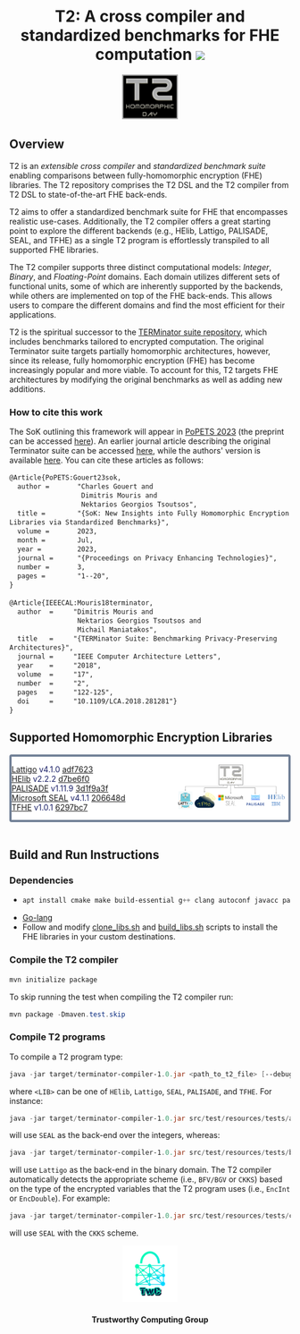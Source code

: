 <h1 align="center">T2: A cross compiler and standardized benchmarks for FHE computation <a href="https://github.com/TrustworthyComputing/T2-FHE-Compiler-and-Benchmarks/blob/master/LICENSE"><img src="https://img.shields.io/badge/license-MIT-blue.svg"></a> </h1>

<p align="center">
    <img src="./logos/t2-logo.png" height="20%" width="20%">
</p>


## Overview
T2 is an *extensible cross compiler* and *standardized benchmark suite* enabling comparisons between
fully-homomorphic encryption (FHE) libraries. The T2 repository comprises the
T2 DSL and the T2 compiler from T2 DSL to state-of-the-art FHE back-ends.


T2 aims to offer a standardized benchmark suite for FHE that encompasses
realistic use-cases. Additionally, the T2 compiler offers a great starting
point to explore the different backends (e.g., HElib, Lattigo, PALISADE, SEAL,
and TFHE) as a single T2 program is effortlessly transpiled to all supported
FHE libraries.

The T2 compiler supports three distinct computational models: *Integer*, *Binary*,
and *Floating-Point* domains. Each domain utilizes different sets of functional
units, some of which are inherently supported by the backends, while others are
implemented on top of the FHE back-ends. This allows users to compare the
different domains and find the most efficient for their applications.

T2 is the spiritual successor to the [TERMinator suite
repository](https://github.com/momalab/TERMinatorSuite),
which includes benchmarks tailored to encrypted computation. The original
Terminator suite targets partially homomorphic architectures, however, since its
release, fully homomorphic encryption (FHE) has become increasingly popular and
more viable. To account for this, T2 targets FHE architectures by modifying the
original benchmarks as well as adding new additions.


### How to cite this work
The SoK outlining this framework will appear in [PoPETS
2023](https://petsymposium.org/popets/2023/) (the preprint can be accessed
[here](https://eprint.iacr.org/2022/425.pdf)). An earlier journal article describing
the original Terminator suite can be accessed
[here](https://ieeexplore.ieee.org/document/8307166), while the authors' version
is available [here](https://jimouris.github.io/publications/mouris2018terminator.pdf).
You can cite these articles as follows:

```
@Article{PoPETS:Gouert23sok,
  author =       "Charles Gouert and
                  Dimitris Mouris and
                  Nektarios Georgios Tsoutsos",
  title =        "{SoK: New Insights into Fully Homomorphic Encryption Libraries via Standardized Benchmarks}",
  volume =       2023,
  month =        Jul,
  year =         2023,
  journal =      "{Proceedings on Privacy Enhancing Technologies}",
  number =       3,
  pages =        "1--20",
}

@Article{IEEECAL:Mouris18terminator,
  author  =     "Dimitris Mouris and
                 Nektarios Georgios Tsoutsos and
                 Michail Maniatakos",
  title   =     "{TERMinator Suite: Benchmarking Privacy-Preserving Architectures}",
  journal =     "IEEE Computer Architecture Letters",
  year    =     "2018",
  volume  =     "17",
  number  =     "2",
  pages   =     "122-125",
  doi     =     "10.1109/LCA.2018.281281"}
}
```

## Supported Homomorphic Encryption Libraries

<div style="background-color:#FFFF; color:#1A2067; border: solid #718096 4px; border-radius: 4px;">
<p>
  <img src="./logos/t2-compiler.png" align="right" height="40%" width="40%" padding=10em>
  <a href="https://github.com/tuneinsight/lattigo">Lattigo</a> v4.1.0 <a href="https://github.com/tuneinsight/lattigo/commit/adf762375670e412bab261cd7ffff9ca03777ad5">adf7623</a>
  <br>
  <a href="https://github.com/homenc/HElib">HElib</a> v2.2.2 <a href="https://github.com/homenc/HElib/commit/d7be6f0dca6fa6cad2b2a0923d024ac27ce2e445">d7be6f0</a>
  <br>
  <a href="https://gitlab.com/palisade/palisade-release/">PALISADE</a> v1.11.9 <a href="https://gitlab.com/palisade/palisade-release/-/commit/3d1f9a3f9fd389df1f8f27f286511f4f5871258b">3d1f9a3f</a>
  <br>
  <a href="https://github.com/microsoft/SEAL">Microsoft SEAL</a> v4.1.1 <a href="https://github.com/microsoft/SEAL/commit/206648d0e4634e5c61dcf9370676630268290b59">206648d</a>
  <br>
  <a href="https://github.com/tfhe/tfhe">TFHE</a> v1.0.1 <a href="https://github.com/tfhe/tfhe/commit/6297bc72d9294e6e635738deb2e8dc7e4ff8bc61">6297bc7</a>
  <br>
</p>
</div>
<br>


## Build and Run Instructions
### Dependencies
*
  ```powershell
  apt install cmake make build-essential g++ clang autoconf javacc patchelf openjdk-8-jdk maven m4 tar lzip libfftw3-dev
  ```
* [Go-lang](https://go.dev/dl/)
* Follow and modify [clone_libs.sh](./.circleci/clone_libs.sh) and
  [build_libs.sh](./.circleci/build_libs.sh) scripts to install the FHE libraries in your custom destinations.

### Compile the T2 compiler
```powershell
mvn initialize package
```

To skip running the test when compiling the T2 compiler run:
```powershell
mvn package -Dmaven.test.skip
```

### Compile T2 programs
To compile a T2 program type:
```powershell
java -jar target/terminator-compiler-1.0.jar <path_to_t2_file> [--debug] <LIB> [--w word_size]
```
where `<LIB>` can be one of `HElib`, `Lattigo`, `SEAL`, `PALISADE`, and `TFHE`. For instance:
```powershell
java -jar target/terminator-compiler-1.0.jar src/test/resources/tests/arithmetic.t2 --seal
```
will use `SEAL` as the back-end over the integers, whereas:
```powershell
java -jar target/terminator-compiler-1.0.jar src/test/resources/tests/bin_test.t2 --lattigo --w 6
```
will use `Lattigo` as the back-end in the binary domain. The T2 compiler
automatically detects the appropriate scheme (i.e., `BFV/BGV` or `CKKS`) based
on the type of the encrypted variables that the T2 program uses (i.e.,
`EncInt` or `EncDouble`).
For example:
```powershell
java -jar target/terminator-compiler-1.0.jar src/test/resources/tests/ckks_test.t2 --seal
```
will use `SEAL` with the `CKKS` scheme.


<p align="center">
    <img src="./logos/twc.png" height="20%" width="20%">
</p>
<h4 align="center">Trustworthy Computing Group</h4>
